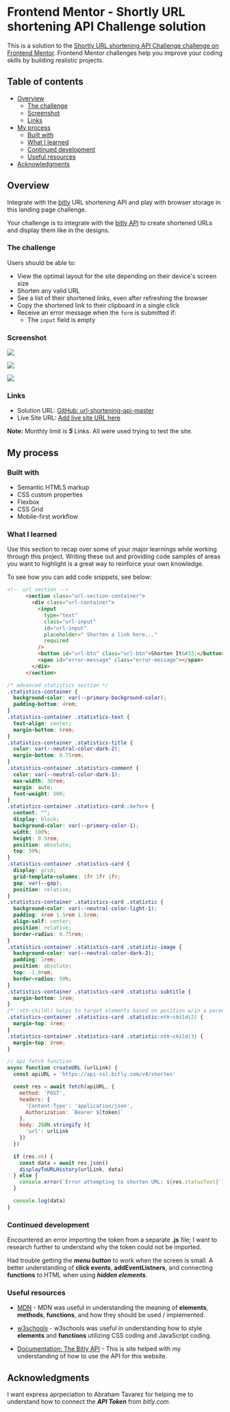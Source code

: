 # Frontend Mentor - Shortly URL shortening API Challenge solution

This is a solution to the [Shortly URL shortening API Challenge challenge on Frontend Mentor](https://www.frontendmentor.io/challenges/url-shortening-api-landing-page-2ce3ob-G). Frontend Mentor challenges help you improve your coding skills by building realistic projects. 

## Table of contents

- [Overview](#overview)
  - [The challenge](#the-challenge)
  - [Screenshot](#screenshot)
  - [Links](#links)
- [My process](#my-process)
  - [Built with](#built-with)
  - [What I learned](#what-i-learned)
  - [Continued development](#continued-development)
  - [Useful resources](#useful-resources)
- [Acknowledgments](#acknowledgments)

## Overview

Integrate with the [bitly](https://app.bitly.com/) URL shortening API and play with browser storage in this landing page challenge.

Your challenge is to integrate with the [bitly API](https://dev.bitly.com/) to create shortened URLs and display them like in the designs.

### The challenge

Users should be able to:

- View the optimal layout for the site depending on their device's screen size
- Shorten any valid URL
- See a list of their shortened links, even after refreshing the browser
- Copy the shortened link to their clipboard in a single click
- Receive an error message when the `form` is submitted if:
  - The `input` field is empty

### Screenshot

![](./assets/images/Solution_Desktop.jpg)

![](./assets/images/Solution_Mobile.jpg)

![](./assets/images/Solution_Mobile_1.jpg)

### Links

- Solution URL: [GitHub: url-shortening-api-master](https://github.com/DblRH600/url-shortening-api-master)
- Live Site URL: [Add live site URL here](https://your-live-site-url.com)

**Note:** Monthly limit is ***5*** Links. All were used trying to test the site.

## My process

### Built with

- Semantic HTML5 markup
- CSS custom properties
- Flexbox
- CSS Grid
- Mobile-first workflow

### What I learned

Use this section to recap over some of your major learnings while working through this project. Writing these out and providing code samples of areas you want to highlight is a great way to reinforce your own knowledge.

To see how you can add code snippets, see below:

```html
<!-- url section -->
      <section class="url-section-container">
        <div class="url-container">
          <input
            type="text"
            class="url-input"
            id="url-input"
            placeholder=" Shorten a link here..."
            required
          />
          <button id="url-btn" class="url-btn">Shorten It&#33;</button>
          <span id="error-message" class="error-message"></span>
        </div>
      </section>
```
```css
/* advanced statistics section */
.statistics-container {
  background-color: var(--primary-background-color);
  padding-bottom: 4rem;
}
.statistics-container .statistics-text {
  text-align: center;
  margin-bottom: 6rem;
}
.statistics-container .statistics-title {
  color: var(--neutral-color-dark-2);
  margin-bottom: 0.75rem;
}
.statistics-container .statistics-comment {
  color: var(--neutral-color-dark-1);
  max-width: 30rem;
  margin: auto;
  font-weight: 500;
}
.statistics-container .statistics-card::before {
  content: "";
  display: block;
  background-color: var(--primary-color-1);
  width: 100%;
  height: 0.5rem;
  position: absolute;
  top: 50%;
}
.statistics-container .statistics-card {
  display: grid;
  grid-template-columns: 1fr 1fr 1fr;
  gap: var(--gap);
  position: relative;
}
.statistics-container .statistics-card .statistic {
  background-color: var(--neutral-color-light-1);
  padding: 4rem 1.5rem 1.5rem;
  align-self: center;
  position: relative;
  border-radius: 0.75rem;
}
.statistics-container .statistics-card .statistic-image {
  background-color: var(--neutral-color-dark-2);
  padding: 1rem;
  position: absolute;
  top: -1.9rem;
  border-radius: 50%;
}
.statistics-container .statistics-card .statistic-subtitle {
  margin-bottom: 1rem;
}
/* :nth-child() helps to target elements based on position w/in a parent */
.statistics-container .statistics-card .statistic:nth-child(2) {
  margin-top: 4rem;
}
.statistics-container .statistics-card .statistic:nth-child(3) {
  margin-top: 8rem;
}
```
```js
// api fetch function
async function createURL (urlLink) {
  const apiURL = 'https://api-ssl.bitly.com/v4/shorten'

  const res = await fetch(apiURL, {
    method: 'POST',
    headers: {
      'Content-Type': 'application/json', 
      Authorization: `Bearer ${token}`
    },
    body: JSON.stringify ({
      'url': urlLink
    })
  })

  if (res.ok) {
    const data = await res.json()
    displayToURLHistory(urlLink, data)
  } else {
    console.error(`Error attempting to shorten URL: ${res.statusText}`)
  }

  console.log(data)
}
```

### Continued development

Encountered an error importing the token from a separate **.js** file; I want to research further to understand why the token could not be imported. 

Had trouble getting the ***menu button*** to work when the screen is small. A better understanding of **click events**, **addEventListners**, and connecting **functions** to HTML when using ***hidden elements***.

### Useful resources

- [MDN](https://developer.mozilla.org/en-US/) - MDN was useful in understanding the meaning of **elements**, **methods**, **functions**, and how they should be used / implemented.

- [w3schools](https://www.w3schools.com/) - w3schools was useful in understanding how to style **elements** and **functions** utilizing CSS coding and JavaScript coding.

- [Documentation: The Bitly API](https://dev.bitly.com/?_gl=1*18syhe2*_gcl_au*MzI4MzI3MzM5LjE3NDkyMjY0MzcuMTcwMTE2NjY1NC4xNzQ5MjI5MTQ3LjE3NDkyMjkyMTE.) - This is site helped with my understanding of how to use the API for this website.

## Acknowledgments

I want express aprpeciation to Abraham Tavarez for helping me to understand how to connect the ***API Token*** from *bitly.com*. 
